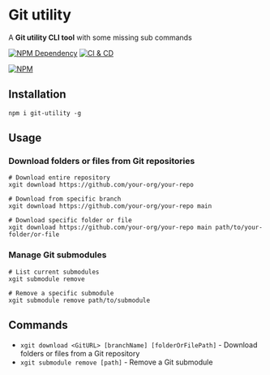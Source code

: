 # Git utility

A **Git utility CLI tool** with some missing sub commands

[![NPM Dependency](https://img.shields.io/librariesio/github/idea2app/Git-utility.svg)][2]
[![CI & CD](https://github.com/idea2app/Git-utility/actions/workflows/main.yml/badge.svg)][3]

[![NPM](https://nodei.co/npm/git-utility.png?downloads=true&downloadRank=true&stars=true)][4]

## Installation

```shell
npm i git-utility -g
```

## Usage

### Download folders or files from Git repositories

```shell
# Download entire repository
xgit download https://github.com/your-org/your-repo

# Download from specific branch
xgit download https://github.com/your-org/your-repo main

# Download specific folder or file
xgit download https://github.com/your-org/your-repo main path/to/your-folder/or-file
```

### Manage Git submodules

```shell
# List current submodules
xgit submodule remove

# Remove a specific submodule
xgit submodule remove path/to/submodule
```

## Commands

- `xgit download <GitURL> [branchName] [folderOrFilePath]` - Download folders or files from a Git repository
- `xgit submodule remove [path]` - Remove a Git submodule

[1]: https://git-scm.com/
[2]: https://libraries.io/npm/git-utility
[3]: https://github.com/idea2app/Git-utility/actions/workflows/main.yml
[4]: https://nodei.co/npm/git-utility/
